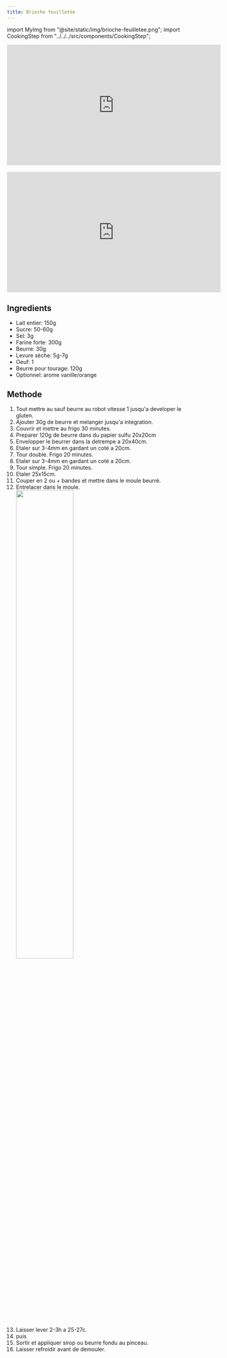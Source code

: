 ```yaml
---
title: Brioche feuilletée
---
```

import MyImg from "@site/static/img/brioche-feuilletee.png";
import CookingStep from "../../../src/components/CookingStep";

<div class="youtube-video-container">
<iframe width="560" height="315" src="https://www.youtube.com/embed/g9rtAvEXfVc" title="YouTube video player" frameborder="0" allow="accelerometer; autoplay; clipboard-write; encrypted-media; gyroscope; picture-in-picture" allowFullScreen></iframe>
</div>
<br/>
<div class="youtube-video-container">
<iframe width="560" height="315" src="https://www.youtube.com/embed/TBBikR5jK3E" title="YouTube video player" frameborder="0" allow="accelerometer; autoplay; clipboard-write; encrypted-media; gyroscope; picture-in-picture" allowFullScreen></iframe>
</div>

## Ingredients

- Lait entier: 150g
- Sucre: 50-60g
- Sel: 3g
- Farine forte: 300g
- Beurre: 30g
- Levure sèche: 5g-7g
- Oeuf: 1
- Beurre pour tourage: 120g
- Optionnel: arome vanille/orange

## Methode

1. Tout mettre au sauf beurre au robot vitesse 1 jusqu'a developer le gluten.
1. Ajouter 30g de beurre et melanger jusqu'a integration.
1. Couvrir et mettre au frigo 30 minutes.
1. Preparer 120g de beurre dans du papier sulfu 20x20cm
1. Envelopper le beurrer dans la detrempe a 20x40cm.
1. Etaler sur 3-4mm en gardant un coté a 20cm.
1. Tour double. Frigo 20 minutes.
1. Etaler sur 3-4mm en gardant un coté a 20cm.
1. Tour simple. Frigo 20 minutes.
1. Etaler 25x15cm.
1. Couper en 2 ou + bandes et mettre dans le moule beurré.
1. Entrelacer dans le moule.
   <br/><img src={MyImg} width="56%"/>
1. Laisser lever 2-3h a 25-27c.
1. <CookingStep temp="170" time="22 min" preheat /> puis <CookingStep temp="200" time="5 min" preheat />
1. Sortir et appliquer sirop ou beurre fondu au pinceau.
1. Laisser refroidir avant de demouler.
